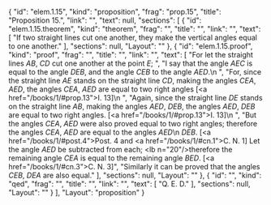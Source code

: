 {
  "id": "elem.1.15",
  "kind": "proposition",
  "frag": "prop.15",
  "title": "Proposition 15.",
  "link": "",
  "text": null,
  "sections": [
    {
      "id": "elem.1.15.theorem",
      "kind": "theorem",
      "frag": "",
      "title": "",
      "link": "",
      "text": [
        "If two straight lines cut one another, they make the vertical angles equal to one another."
      ],
      "sections": null,
      "Layout": ""
    },
    {
      "id": "elem.1.15.proof",
      "kind": "proof",
      "frag": "",
      "title": "",
      "link": "",
      "text": [
        "For let the straight lines <var>AB</var>, <var>CD</var> cut one another at the point <var>E</var>; ",
        "I say that the angle <var>AEC</var> is equal to the angle <var>DEB</var>, and the angle <var>CEB</var> to the angle <var>AED</var>.\n        ",
        "For, since the straight line <var>AE</var> stands on the straight line <var>CD</var>, making the angles <var>CEA</var>, <var>AED</var>, the angles <var>CEA</var>, <var>AED</var> are equal to two right angles [<a href=\"/books/1/#prop.13\">I. 13</a>]\n        ",
        "Again, since the straight line <var>DE</var> stands on the straight line <var>AB</var>, making the angles <var>AED</var>, <var>DEB</var>, the angles <var>AED</var>, <var>DEB</var> are equal to two right angles. [<a href=\"/books/1/#prop.13\">I. 13</a>]\n        ",
        "But the angles <var>CEA</var>, <var>AED</var> were also proved equal to two right angles; therefore the angles <var>CEA</var>, <var>AED</var> are equal to the angles <var>AED</var>\n         <var>DEB</var>. [<a href=\"/books/1/#post.4\">Post. 4</a> and <a href=\"/books/1/#cn.1\">C. N. 1</a>] Let the angle <var>AED</var> be subtracted from each; <lb n=\"20\"/>therefore the remaining angle <var>CEA</var> is equal to the remaining angle <var>BED</var>. [<a href=\"/books/1/#cn.3\">C. N. 3</a>]",
        "Similarly it can be proved that the angles <var>CEB</var>, <var>DEA</var> are also equal."
      ],
      "sections": null,
      "Layout": ""
    },
    {
      "id": "",
      "kind": "qed",
      "frag": "",
      "title": "",
      "link": "",
      "text": [
        "Q. E. D."
      ],
      "sections": null,
      "Layout": ""
    }
  ],
  "Layout": "proposition"
}
